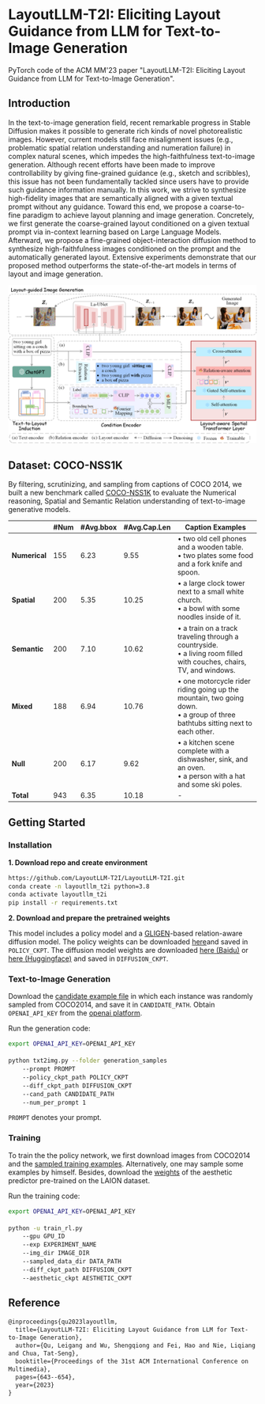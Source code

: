 # LayoutLLM-T2I: Eliciting Layout Guidance from LLM for Text-to-Image Generation

PyTorch code of the ACM MM'23 paper "LayoutLLM-T2I: Eliciting Layout Guidance from LLM for Text-to-Image Generation". 

## Introduction

In the text-to-image generation field, recent remarkable progress in Stable Diffusion makes it possible to generate rich kinds of novel photorealistic images. However, current models still face misalignment issues (e.g., problematic spatial relation understanding and numeration failure) in complex natural scenes, which impedes the high-faithfulness text-to-image generation. Although recent efforts have been made to improve controllability by giving fine-grained guidance (e.g., sketch and scribbles), this issue has not been fundamentally tackled since users have to provide such guidance information manually. In this work, we  strive to synthesize high-fidelity images that are semantically aligned with a given textual prompt without any guidance. Toward this end, we propose a coarse-to-fine paradigm to achieve layout planning and image generation. Concretely, we first generate the coarse-grained layout conditioned on a given textual prompt via in-context learning based on Large Language Models. Afterward, we propose a fine-grained object-interaction diffusion method to synthesize high-faithfulness images conditioned on the prompt and the automatically generated layout. Extensive experiments demonstrate that our proposed method outperforms the state-of-the-art models in terms of layout and image generation.

![model](/assets/framework.png)

## Dataset: COCO-NSS1K

By filtering, scrutinizing, and sampling from captions of COCO 2014, we built a new benchmark called [COCO-NSS1K](https://github.com/LayoutLLM-T2I/LayoutLLM-T2I/tree/main/data) to evaluate the Numerical reasoning, Spatial and Semantic Relation understanding of text-to-image generative models. 

|               | #Num | #Avg.bbox | #Avg.Cap.Len | Caption Examples                                             |
| ------------- | ---- | --------- | ------------ | ------------------------------------------------------------ |
| **Numerical** | 155  | 6.23      | 9.55         | • two old cell phones and a wooden table. <br />• two plates some food and a fork knife and spoon. |
| **Spatial**   | 200  | 5.35      | 10.25        | • a large clock tower next to a small white church.<br />• a bowl with some noodles inside of it. |
| **Semantic**  | 200  | 7.10      | 10.62        | • a train on a track traveling through a countryside.<br />• a living room filled with couches, chairs, TV, and windows. |
| **Mixed**     | 188  | 6.94      | 10.76        | • one motorcycle rider riding going up the mountain, two going down.<br />• a group of three bathtubs sitting next to each other. |
| **Null**      | 200  | 6.17      | 9.62         | • a kitchen scene complete with a dishwasher, sink, and an oven.<br />• a person with a hat and some ski poles. |
| **Total**     | 943  | 6.35      | 10.18        | -                                                            |

## Getting Started

### Installation

**1. Download repo and create environment**

```bash
https://github.com/LayoutLLM-T2I/LayoutLLM-T2I.git
conda create -n layoutllm_t2i python=3.8
conda activate layoutllm_t2i
pip install -r requirements.txt
```

**2. Download and prepare the pretrained weights**

This model includes a policy model and a [GLIGEN](https://github.com/gligen/GLIGEN)-based relation-aware diffusion model. The policy weights can be downloaded [here](https://drive.google.com/file/d/1t7M-uqgB5GMATJGEe2sM7oZX_ex4EysE/view?usp=sharing)and saved in `POLICY_CKPT`. The diffusion model weights are downloaded [here (Baidu)](https://pan.baidu.com/s/1mHyEljbq45Komzp3Iduw8g?pwd=mzac) or [here (Huggingface)](https://huggingface.co/leigangqu/LayoutLLM-T2I/tree/main) and saved in  `DIFFUSION_CKPT`. 

### Text-to-Image Generation

Download the [candidate example file](https://drive.google.com/file/d/14bZ7bOcLG5P9b6mu_StWOv4MyzBIqbfs/view?usp=sharing) in which each instance was randomly sampled from COCO2014, and save it in `CANDIDATE_PATH`.  Obtain `OPENAI_API_KEY` from the [openai platform](https://platform.openai.com/api-keys). 

Run the generation code: 

```bash
export OPENAI_API_KEY=OPENAI_API_KEY

python txt2img.py --folder generation_samples
    --prompt PROMPT
    --policy_ckpt_path POLICY_CKPT
    --diff_ckpt_path DIFFUSION_CKPT
    --cand_path CANDIDATE_PATH
    --num_per_prompt 1
```

`PROMPT` denotes your prompt. 

### Training

To train the the policy network, we first download images from COCO2014 and the [sampled training examples](https://drive.google.com/file/d/1pVEE9TeV1dpz43sxyek6N0m9C8poO46H/view?usp=sharing). Alternatively, one may sample some examples by himself. Besides, download the [weights](https://github.com/christophschuhmann/improved-aesthetic-predictor/blob/main/sac%2Blogos%2Bava1-l14-linearMSE.pth) of the aesthetic predictor pre-trained on the LAION dataset.  

Run the training code: 

```bash
export OPENAI_API_KEY=OPENAI_API_KEY

python -u train_rl.py
    --gpu GPU_ID
    --exp EXPERIMENT_NAME
    --img_dir IMAGE_DIR
    --sampled_data_dir DATA_PATH
    --diff_ckpt_path DIFFUSION_CKPT 
    --aesthetic_ckpt AESTHETIC_CKPT
```


## Reference

```
@inproceedings{qu2023layoutllm,
  title={LayoutLLM-T2I: Eliciting Layout Guidance from LLM for Text-to-Image Generation},
  author={Qu, Leigang and Wu, Shengqiong and Fei, Hao and Nie, Liqiang and Chua, Tat-Seng},
  booktitle={Proceedings of the 31st ACM International Conference on Multimedia},
  pages={643--654},
  year={2023}
}
```
